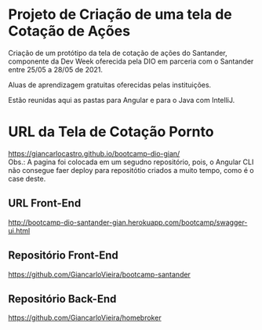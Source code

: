 # Projeto de Criação de uma tela de Cotação de Ações<br>
Criação de um protótipo da tela de cotação de ações do Santander, componente da Dev Week oferecida pela DIO em parceria com o Santander entre 25/05 a 28/05 de 2021.<br>

Aluas de aprendizagem gratuitas oferecidas pelas instituições.<br>

Estão reunidas aqui as pastas para Angular e para o Java com IntelliJ.<br>

# URL da Tela de Cotação Pornto
https://giancarlocastro.github.io/bootcamp-dio-gian/ <br> 
Obs.: A pagina foi colocada em um segudno repositório, pois, o Angular CLI não consegue faer deploy para repositótio criados a muito tempo, como é o case deste. <br>

## URL Front-End
http://bootcamp-dio-santander-gian.herokuapp.com/bootcamp/swagger-ui.html <br>

## Repositório Front-End <br>
https://github.com/GiancarloVieira/bootcamp-santander <br>

## Repositório Back-End <br>
https://github.com/GiancarloVieira/homebroker <br>

